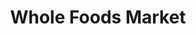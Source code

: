 ---
title: "Whole Foods Market"
url: /new-york/whole-foods-market-avenue-of-the-americas/
shop: supermarket
---